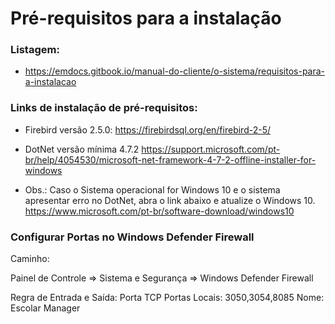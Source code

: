 # Pré-requisitos para a instalação

### Listagem:
* https://emdocs.gitbook.io/manual-do-cliente/o-sistema/requisitos-para-a-instalacao


### Links de instalação de pré-requisitos:

* Firebird versão 2.5.0:
  https://firebirdsql.org/en/firebird-2-5/
  
* DotNet versão mínima 4.7.2
  https://support.microsoft.com/pt-br/help/4054530/microsoft-net-framework-4-7-2-offline-installer-for-windows
  
 * Obs.: Caso o Sistema operacional for Windows 10 e o sistema apresentar erro no DotNet, abra o link abaixo e atualize o Windows 10.
  https://www.microsoft.com/pt-br/software-download/windows10

### Configurar Portas no Windows Defender Firewall 

  Caminho:

   Painel de Controle => Sistema e Segurança => Windows Defender Firewall
   
  Regra de Entrada e Saída:
  Porta TCP
  Portas Locais: 3050,3054,8085
  Nome: Escolar Manager
